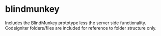 # blindmunkey
Includes the BlindMunkey prototype less the server side functionality. Codeigniter folders/files are included for reference to folder structure only.
